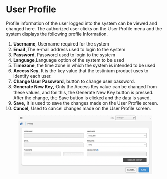 # User Profile

Profile information of the user logged into the system can be viewed and changed here. The authorized user clicks on the User Profile menu and the system displays the following profile Information.

1. **Username**, Username required for the system
2. **Email** ,The e-mail address used to login to the system
3. **Password**, Password used to login to the system
4. **Language**,Language option of the system to be used
5. **Timezone**, the time zone in which the system is intended to be used
6. **Access Key**, It is the key value that the testinium product uses to identify each user.
7. **Change User Password,** button to change user password.
8. **Generate New Key,** Only the Access Key value can be changed from these values, and for this, the Generate New Key button is pressed. After the change, the Save button is clicked and the data is saved.
9. **Save,** It is used to save the changes made on the User Profile screen.
10. **Cancel,** Used to cancel changes made on the User Profile screen.

<figure><img src="../../.gitbook/assets/Ekran Resmi 2023-06-19 23.44.37.png" alt=""><figcaption></figcaption></figure>
